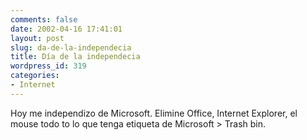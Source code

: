 ```yaml
---
comments: false
date: 2002-04-16 17:41:01
layout: post
slug: da-de-la-independecia
title: Día de la independecia
wordpress_id: 319
categories:
- Internet
---
```


Hoy me independizo de Microsoft. Elimine Office, Internet Explorer, el mouse todo to lo que tenga etiqueta de Microsoft > Trash bin.




 
